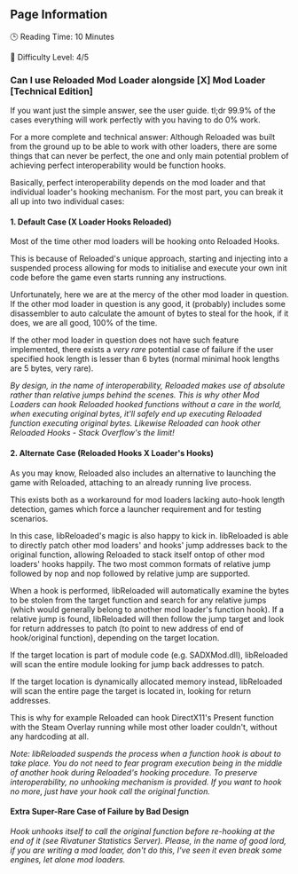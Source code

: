 ## Page Information

🕒 Reading Time: 10 Minutes

💯 Difficulty Level: 4/5

### Can I use Reloaded Mod Loader alongside [X] Mod Loader [Technical Edition]
If you want just the simple answer, see the user guide.
tl;dr 99.9% of the cases everything will work perfectly with you having to do 0% work.

For a more complete and technical answer: Although Reloaded was built from the ground up to be able to work with other loaders, there are some things that can never be perfect, the one and only main potential problem of achieving perfect interoperability would be function hooks.

Basically, perfect interoperability depends on the mod loader and that individual loader's hooking mechanism. 
For the most part, you can break it all up into two individual cases:

####  1. Default Case (X Loader Hooks Reloaded)
Most of the time other mod loaders will be hooking onto Reloaded Hooks.

This is because of Reloaded's unique approach, starting and injecting into a suspended process allowing for mods to initialise and execute your own init code before the game even starts running any instructions.

Unfortunately, here we are at the mercy of the other mod loader in question.
If the other mod loader in question is any good, it (probably) includes some disassembler to auto calculate the amount of bytes to steal for the hook, if it does, we are all good, 100% of the time.

If the other mod loader in question does not have such feature implemented, there exists a *very rare* potential case of failure if the user specified hook length is lesser than 6 bytes (normal minimal hook lengths are 5 bytes, very rare).

*By design, in the name of interoperability, Reloaded makes use of absolute rather than relative jumps behind the scenes. This is why other Mod Loaders can hook Reloaded hooked functions without a care in the world, when executing original bytes, it'll safely end up executing Reloaded function executing original bytes. Likewise Reloaded can hook other Reloaded Hooks - Stack Overflow's the limit!*

####  2. Alternate Case (Reloaded Hooks X Loader's Hooks)
As you may know, Reloaded also includes an alternative to launching the game with Reloaded, attaching to an already running live process.

This exists both as a workaround for mod loaders lacking auto-hook length detection, games which force a launcher requirement and for testing scenarios.

In this case, libReloaded's magic is also happy to kick in.
libReloaded is able to directly patch other mod loaders' and hooks' jump addresses back to the original function, allowing Reloaded to stack itself ontop of other mod loaders' hooks happily. The two most common formats of relative jump followed by nop and nop followed by relative jump are supported.

When a hook is performed, libReloaded will automatically examine the bytes to be stolen from the target function and search for any relative jumps (which would generally belong to another mod loader's function hook).
If a relative jump is found, libReloaded will then follow the jump target and look for return addresses to patch (to point to new address of end of hook/original function), depending on the target location. 

If the target location is part of module code (e.g. SADXMod.dll), libReloaded will scan the entire module looking for jump back addresses to patch.

If the target location is dynamically allocated memory instead, libReloaded will scan the entire page the target is located in, looking for return addresses.

This is why for example Reloaded can hook DirectX11's Present function with the Steam Overlay running while most other loader couldn't, without any hardcoding at all.

*Note: libReloaded suspends the process when a function hook is about to take place. You do not need to fear program execution being in the middle of another hook during Reloaded's hooking procedure.
To preserve interoperability, no unhooking mechanism is provided. If you want to hook no more, just have your hook call the original function.*

#### Extra Super-Rare Case of Failure by Bad Design
*Hook unhooks itself to call the original function before re-hooking at the end of it (see Rivatuner Statistics Server).
Please, in the name of good lord, if you are writing a mod loader, don't do this, I've seen it even break some engines, let alone mod loaders.*
